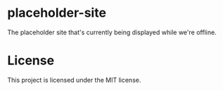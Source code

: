 # placeholder-site
The placeholder site that's currently being displayed while we're offline.

# License
This project is licensed under the MIT license.

